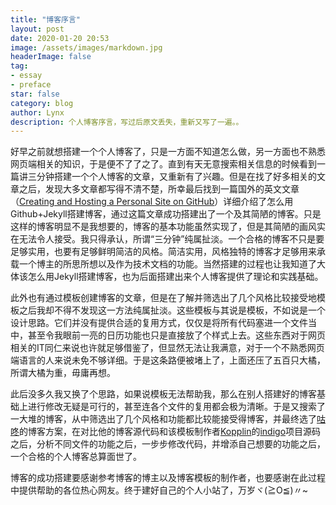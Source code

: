 ```yaml
---
title: "博客序言"
layout: post
date: 2020-01-20 20:53
image: /assets/images/markdown.jpg
headerImage: false
tag:
- essay
- preface
star: false
category: blog
author: Lynx
description: 个人博客序言，写过后原文丢失，重新又写了一遍。。
---
```


​		好早之前就想搭建一个个人博客了，只是一方面不知道怎么做，另一方面也不熟悉网页端相关的知识，于是便不了了之了。直到有天无意搜索相关信息的时候看到一篇讲三分钟搭建一个个人博客的文章，又重新有了兴趣。但是在找了好多相关的文章之后，发现大多文章都写得不清不楚，所幸最后找到一篇国外的英文文章（[Creating and Hosting a Personal Site on GitHub](http://jmcglone.com/guides/github-pages/)）详细介绍了怎么用Github+Jekyll搭建博客，通过这篇文章成功搭建出了一个及其简陋的博客。只是这样的博客明显不是我想要的，博客的基本功能虽然实现了，但是其简陋的画风实在无法令人接受。我只得承认，所谓“三分钟”纯属扯淡。一个合格的博客不只是要足够实用，也要有足够鲜明简洁的风格。简洁实用，风格独特的博客才足够用来承载一个博主的所思所想以及作为技术文档的功能。当然搭建的过程也让我知道了大体该怎么用Jekyll搭建博客，也为后面搭建出来个人博客提供了理论和实践基础。

​		此外也有通过模板创建博客的文章，但是在了解并筛选出了几个风格比较接受地模板之后我却不得不发现这一方法纯属扯淡。这些模板与其说是模板，不如说是一个设计思路。它们并没有提供合适的复用方式，仅仅是将所有代码塞进一个文件当中，甚至令我眼前一亮的日历功能也只是直接放了个样式上去。这些东西对于网页相关的IT同仁来说也许就足够借鉴了，但显然无法让我满意，对于一个不熟悉网页端语言的人来说未免不够详细。于是这条路便被堵上了，上面还压了五百只大橘，所谓大橘为重，毋庸再想。

​		此后没多久我又换了个思路，如果说模板无法帮助我，那么在别人搭建好的博客基础上进行修改无疑是可行的，甚至连各个文件的复用都会极为清晰。于是又搜索了一大堆的博客，从中筛选出了几个风格和功能都比较能接受得博客，并最终选了[咕咚](https://gudong.site/)的博客方案，在对比他的博客源代码和该模板制作者[Kopplin](https://github.com/sergiokopplin)的[indigo](https://github.com/sergiokopplin/indigo)项目源码之后，分析不同文件的功能之后，一步步修改代码，并增添自己想要的功能之后，一个合格的个人博客总算面世了。

​		博客的成功搭建要感谢参考博客的博主以及博客模板的制作者，也要感谢在此过程中提供帮助的各位热心网友。终于建好自己的个人小站了，万岁ヾ(≧O≦)〃~


